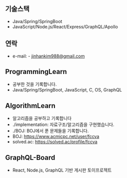 ## 기술스택
- Java/Spring/SpringBoot
- JavaScript/Node.js/React/Express/GraphQL/Apollo

## 연락
- e-mail: - jinhankim988@gmail.com

## ProgrammingLearn
- 공부한 것을 기록합니다.
- Java/Spring/SpringBoot, JavaScript, C, OS, GraphQL

## AlgorithmLearn
- 알고리즘을 공부하고 기록합니다
- ./implementation: 자료구조/알고리즘을 구현했습니다.
- ./BOJ: BOJ에서 푼 문제들을 기록합니다.
- BOJ: https://www.acmicpc.net/user/fccva
- solved.ac: https://solved.ac/profile/fccva

## GraphQL-Board
- React, Node.js, GraphQL 기반 게시판 토이프로젝트

<!--
**jhkim988/jhkim988** is a ✨ _special_ ✨ repository because its `README.md` (this file) appears on your GitHub profile.

Here are some ideas to get you started:

- 🔭 I’m currently working on ...
- 🌱 I’m currently learning ...
- 👯 I’m looking to collaborate on ...
- 🤔 I’m looking for help with ...
- 💬 Ask me about ...
- 📫 How to reach me: ...
- 😄 Pronouns: ...
- ⚡ Fun fact: ...
-->
